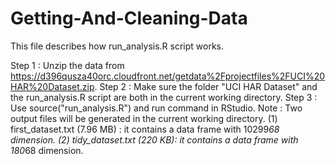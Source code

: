 Getting-And-Cleaning-Data
=========================

This file describes how run_analysis.R script works.

Step 1 : Unzip the data from https://d396qusza40orc.cloudfront.net/getdata%2Fprojectfiles%2FUCI%20HAR%20Dataset.zip.
Step 2 : Make sure the folder "UCI HAR Dataset" and the run_analysis.R script are both in the current working directory.
Step 3 : Use source("run_analysis.R") and run command in RStudio.
Note : Two output files will be generated in the current working directory.
           (1) first_dataset.txt (7.96 MB) : it contains a data frame with 10299*68 dimension.
           (2) tidy_dataset.txt (220 KB): it contains a data frame with 180*68 dimension.
   